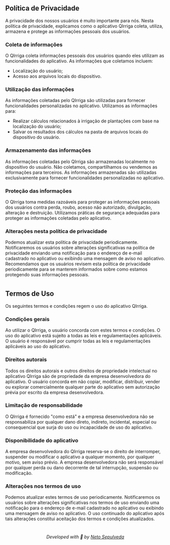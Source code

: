## Política de Privacidade
A privacidade dos nossos usuários é muito importante para nós. Nesta política de privacidade, explicamos como o aplicativo QIrriga coleta, utiliza, armazena e protege as informações pessoais dos usuários.

### Coleta de informações
O QIrriga coleta informações pessoais dos usuários quando eles utilizam as funcionalidades do aplicativo. As informações que coletamos incluem:

- Localização do usuário;
- Acesso aos arquivos locais do dispositivo.

### Utilização das informações
As informações coletadas pelo QIrriga são utilizadas para fornecer funcionalidades personalizadas no aplicativo. Utilizamos as informações para:

- Realizar cálculos relacionados à irrigação de plantações com base na localização do usuário;
- Salvar os resultados dos cálculos na pasta de arquivos locais do dispositivo do usuário.

### Armazenamento das informações
As informações coletadas pelo QIrriga são armazenadas localmente no dispositivo do usuário. Não coletamos, compartilhamos ou vendemos as informações para terceiros. As informações armazenadas são utilizadas exclusivamente para fornecer funcionalidades personalizadas no aplicativo.

### Proteção das informações
O QIrriga toma medidas razoáveis para proteger as informações pessoais dos usuários contra perda, roubo, acesso não autorizado, divulgação, alteração e destruição. Utilizamos práticas de segurança adequadas para proteger as informações coletadas pelo aplicativo.

### Alterações nesta política de privacidade
Podemos atualizar esta política de privacidade periodicamente. Notificaremos os usuários sobre alterações significativas na política de privacidade enviando uma notificação para o endereço de e-mail cadastrado no aplicativo ou exibindo uma mensagem de aviso no aplicativo. Recomendamos que os usuários revisem esta política de privacidade periodicamente para se manterem informados sobre como estamos protegendo suas informações pessoais.

#

## Termos de Uso
Os seguintes termos e condições regem o uso do aplicativo QIrriga.

### Condições gerais
Ao utilizar o QIrriga, o usuário concorda com estes termos e condições. O uso do aplicativo está sujeito a todas as leis e regulamentações aplicáveis. O usuário é responsável por cumprir todas as leis e regulamentações aplicáveis ao uso do aplicativo.

### Direitos autorais
Todos os direitos autorais e outros direitos de propriedade intelectual no aplicativo QIrriga são de propriedade da empresa desenvolvedora do aplicativo. O usuário concorda em não copiar, modificar, distribuir, vender ou explorar comercialmente qualquer parte do aplicativo sem autorização prévia por escrito da empresa desenvolvedora.

### Limitação de responsabilidade
O QIrriga é fornecido "como está" e a empresa desenvolvedora não se responsabiliza por qualquer dano direto, indireto, incidental, especial ou consequencial que surja do uso ou incapacidade de uso do aplicativo.

### Disponibilidade do aplicativo
A empresa desenvolvedora do QIrriga reserva-se o direito de interromper, suspender ou modificar o aplicativo a qualquer momento, por qualquer motivo, sem aviso prévio. A empresa desenvolvedora não será responsável por qualquer perda ou dano decorrente de tal interrupção, suspensão ou modificação.

### Alterações nos termos de uso
Podemos atualizar estes termos de uso periodicamente. Notificaremos os usuários sobre alterações significativas nos termos de uso enviando uma notificação para o endereço de e-mail cadastrado no aplicativo ou exibindo uma mensagem de aviso no aplicativo. O uso continuado do aplicativo após tais alterações constitui aceitação dos termos e condições atualizados.

#

<p align="center">
  <i>Developed with 🖤 by <a href="https://github.com/netosep">Neto Sepulveda</a></i>
</p>
